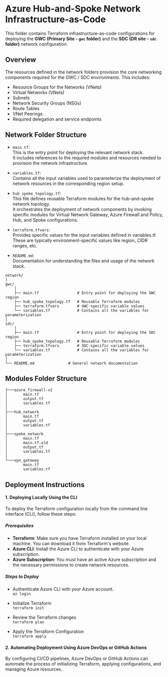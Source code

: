 # Azure Hub-and-Spoke Network Infrastructure-as-Code

This folder contains Terraform infrastructure-as-code configurations for deploying the  **GWC (Primary Site - `gwc` folder)** and the **SDC (DR site - `sdc` folder)** network configuration. 

## Overview

The resources defined in the network folders provision the core networking components required for the GWC / SDC environments. 
This includes:

- Resource Groups for the Networks (VNets)
- Virtual Networks (VNets)
- Subnets
- Network Security Groups (NSGs)
- Route Tables
- VNet Peerings
- Required delegation and service endpoints

## Network Folder Structure

- `main.tf`: \
This is the entry point for deploying the relevant network stack.\
It includes references to the required modules and resources needed to provision the network infrastructure.

- `variables.tf`: \
Contains all the input variables used to parameterize the deployment of network resources in the corresponding region setup.

- `hub_spoke_topology.tf`: \
This file defines reusable Terraform modules for the hub-and-spoke network topology.\
It orchestrates the deployment of network components by invoking specific modules for Virtual Network Gateway, Azure Firewall and Policy, Hub, and Spoke configurations.

- `terraform.tfvars`: \
Provides specific values for the input variables defined in variables.tf. \
These are typically environment-specific values like region, CIDR ranges, etc.

- `README.md`: \
Documentation for understanding the files and usage of the network stack.

```
network/
│
gwc/
    │
    ├── main.tf                 # Entry point for deploying the GWC region
    ├── hub_spoke_topology.tf   # Reusable Terraform modules
    ├── terraform.tfvars        # GWC-specific variable values
    └── variables.tf            # Contains all the variables for parameterization
│
sdc/
    │
    ├── main.tf                 # Entry point for deploying the SDC region
    ├── hub_spoke_topology.tf   # Reusable Terraform modules
    ├── terraform.tfvars        # SDC-specific variable values
    └── variables.tf            # Contains all the variables for parameterization
│
└── README.md               # General network documentation
```

## Modules Folder Structure

```
├───azure_firewall-v2
│       main.tf
│       output.tf
│       variables.tf
│
├───hub_network
│       main.tf
│       output.tf
│       variables.tf
│
├───spoke_network
│       main.tf
│       main.tf.old
│       output.tf
│       variables.tf
│
└───vpn_gateway
        main.tf
        variables.tf
```

## Deployment Instructions

#### 1. Deploying Locally Using the CLI

To deploy the Terraform configuration locally from the command line interface (CLI), follow these steps:

##### Prerequisites

- **Terraform**: Make sure you have Terraform installed on your local machine. You can download it from Terraform's website.
- **Azure CLI**: Install the Azure CLI to authenticate with your Azure subscription.
- **Azure Subscription**: You must have an active Azure subscription and the necessary permissions to create network resources.

##### Steps to Deploy

- Authenticate Azure CLI with your Azure account. \
`az login`

- Initialize Terraform\
`terraform init`

- Review the Terraform changes\
`terraform plan`

- Apply the Terraform Configuration\
`terraform apply`

#### 2. Automating Deployment Using Azure DevOps or GitHub Actions

By configuring CI/CD pipelines, Azure DevOps or GitHub Actions can automate the process of initializing Terraform, applying configurations, and managing Azure resources.